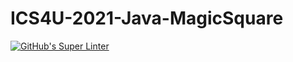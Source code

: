 # ICS4U-2021-Java-MagicSquare
[![GitHub's Super Linter](https://github.com/patrick-gemmell/ICS4U-2021-Java-MagicSquare/workflows/GitHub's%20Super%20Linter/badge.svg)](https://github.com/patrick-gemmell/ICS4U-2021-Java-MagicSquare/actions)
